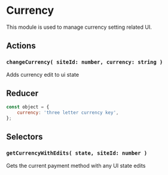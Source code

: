 # Currency

This module is used to manage currency setting related UI.

## Actions

### `changeCurrency( siteId: number, currency: string )`

Adds currency edit to ui state

## Reducer

```js
const object = {
	currency: 'three letter currency key',
};
```

## Selectors

### `getCurrencyWithEdits( state, siteId: number )`

Gets the current payment method with any UI state edits

